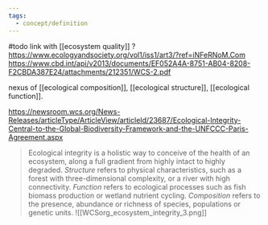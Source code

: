 ```yaml
---
tags:
  - concept/definition
---
```

#todo link with [[ecosystem quality]] ?
https://www.ecologyandsociety.org/vol1/iss1/art3/?ref=iNFeRNoM.Com
https://www.cbd.int/api/v2013/documents/EF052A4A-8751-AB04-8208-F2CBDA387E24/attachments/212351/WCS-2.pdf

nexus of [[ecological composition]], [[ecological structure]], [[ecological function]].

https://newsroom.wcs.org/News-Releases/articleType/ArticleView/articleId/23687/Ecological-Integrity-Central-to-the-Global-Biodiversity-Framework-and-the-UNFCCC-Paris-Agreement.aspx
>Ecological integrity is a holistic way to conceive of the health of an ecosystem, along a full gradient from highly intact to highly degraded. _Structure_ refers to physical characteristics, such as a forest with three-dimensional complexity, or a river with high connectivity. _Function_ refers to ecological processes such as fish biomass production or wetland nutrient cycling. _Composition_ refers to the presence, abundance or richness of species, populations or genetic units.
![[WCSorg_ecosystem_integrity_3.png]]